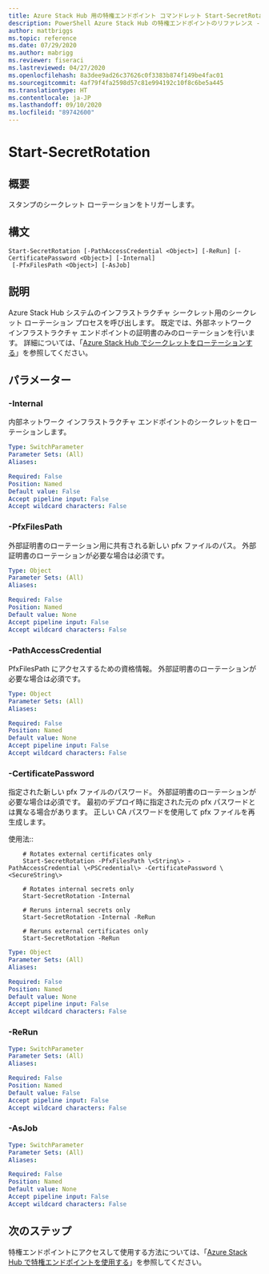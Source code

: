 ```yaml
---
title: Azure Stack Hub 用の特権エンドポイント コマンドレット Start-SecretRotation
description: PowerShell Azure Stack Hub の特権エンドポイントのリファレンス - Start-SecretRotation
author: mattbriggs
ms.topic: reference
ms.date: 07/29/2020
ms.author: mabrigg
ms.reviewer: fiseraci
ms.lastreviewed: 04/27/2020
ms.openlocfilehash: 8a3dee9ad26c37626c0f3383b874f149be4fac01
ms.sourcegitcommit: 4af79f4fa2598d57c81e994192c10f8c6be5a445
ms.translationtype: HT
ms.contentlocale: ja-JP
ms.lasthandoff: 09/10/2020
ms.locfileid: "89742600"
---
```

# <a name="start-secretrotation"></a>Start-SecretRotation

## <a name="synopsis"></a>概要
スタンプのシークレット ローテーションをトリガーします。

## <a name="syntax"></a>構文

```
Start-SecretRotation [-PathAccessCredential <Object>] [-ReRun] [-CertificatePassword <Object>] [-Internal]
 [-PfxFilesPath <Object>] [-AsJob]
```

## <a name="description"></a>説明
Azure Stack Hub システムのインフラストラクチャ シークレット用のシークレット ローテーション プロセスを呼び出します。 既定では、外部ネットワーク インフラストラクチャ エンドポイントの証明書のみのローテーションを行います。 詳細については、「[Azure Stack Hub でシークレットをローテーションする](../../operator/azure-stack-rotate-secrets.md)」を参照してください。

## <a name="parameters"></a>パラメーター

### <a name="-internal"></a>-Internal
内部ネットワーク インフラストラクチャ エンドポイントのシークレットをローテーションします。

```yaml
Type: SwitchParameter
Parameter Sets: (All)
Aliases:

Required: False
Position: Named
Default value: False
Accept pipeline input: False
Accept wildcard characters: False
```

### <a name="-pfxfilespath"></a>-PfxFilesPath
外部証明書のローテーション用に共有される新しい pfx ファイルのパス。
外部証明書のローテーションが必要な場合は必須です。

```yaml
Type: Object
Parameter Sets: (All)
Aliases:

Required: False
Position: Named
Default value: None
Accept pipeline input: False
Accept wildcard characters: False
```

### <a name="-pathaccesscredential"></a>-PathAccessCredential
PfxFilesPath にアクセスするための資格情報。
外部証明書のローテーションが必要な場合は必須です。

```yaml
Type: Object
Parameter Sets: (All)
Aliases:

Required: False
Position: Named
Default value: None
Accept pipeline input: False
Accept wildcard characters: False
```

### <a name="-certificatepassword"></a>-CertificatePassword
指定された新しい pfx ファイルのパスワード。
外部証明書のローテーションが必要な場合は必須です。
最初のデプロイ時に指定された元の pfx パスワードとは異なる場合があります。
正しい CA パスワードを使用して pfx ファイルを再生成します。

使用法:: 

```console
    # Rotates external certificates only
    Start-SecretRotation -PfxFilesPath \<String\> -PathAccessCredential \<PSCredential\> -CertificatePassword \<SecureString\>

    # Rotates internal secrets only
    Start-SecretRotation -Internal  

    # Reruns internal secrets only
    Start-SecretRotation -Internal -ReRun 

    # Reruns external certificates only
    Start-SecretRotation -ReRun
```

```yaml
Type: Object
Parameter Sets: (All)
Aliases:

Required: False
Position: Named
Default value: None
Accept pipeline input: False
Accept wildcard characters: False
```

### <a name="-rerun"></a>-ReRun
 

```yaml
Type: SwitchParameter
Parameter Sets: (All)
Aliases:

Required: False
Position: Named
Default value: False
Accept pipeline input: False
Accept wildcard characters: False
```

### <a name="-asjob"></a>-AsJob


```yaml
Type: SwitchParameter
Parameter Sets: (All)
Aliases:

Required: False
Position: Named
Default value: None
Accept pipeline input: False
Accept wildcard characters: False
```

## <a name="next-steps"></a>次のステップ

特権エンドポイントにアクセスして使用する方法については、「[Azure Stack Hub で特権エンドポイントを使用する](../../operator/azure-stack-privileged-endpoint.md)」を参照してください。

